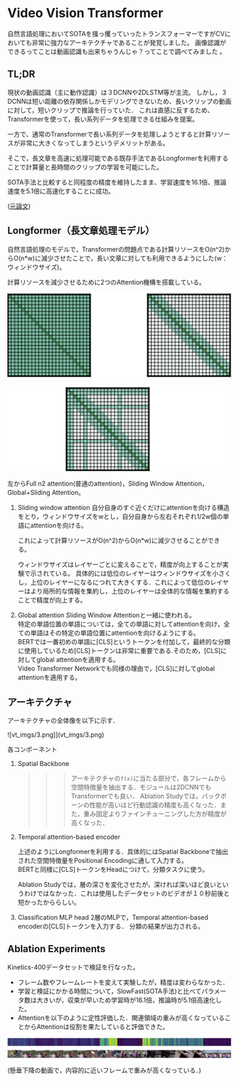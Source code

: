 # Video Vision Transformer

自然言語処理においてSOTAを掻っ攫っていったトランスフォーマーですがCVにおいても非常に強力なアーキテクチャであることが発覚しました。
画像認識ができるってことは動画認識も出来ちゃうんじゃ？ってことで調べてみました
。

## TL;DR

現状の動画認識（主に動作認識）は３DCNNや2DLSTM等が主流。
しかし，３DCNNは短い距離の依存関係しかモデリングできないため、長いクリップの動画に対して，短いクリップで推論を行っていた．
これは直感に反するため、Transformerを使って，長い系列データを処理できる仕組みを提案。

一方で、通常のTransformerで長い系列データを処理しようとすると計算リソースが非常に大きくなってしまうというデメリットがある。

そこで，長文章を高速に処理可能である既存手法であるLongformerを利用することで計算量と長時間のクリップの学習を可能にした。

SOTA手法と比較すると同程度の精度を維持したまま、学習速度を16.1倍、推論速度を5.1倍に高速化することに成功。

([元論文](https://arxiv.org/pdf/2102.00719.pdf))

## Longformer（長文章処理モデル）

自然言語処理のモデルで，Transformerの問題点である計算リソースをO(n^2)からO(n\*w)に減少させたことで，長い文章に対しても利用できるようにした(w：ウィンドウサイズ)。

計算リソースを減少させるために2つのAttention機構を搭載している。

![1](vt_imgs/1.png)

![2](vt_imgs/2.png)

左からFull n2 attention(普通のattention)，Sliding Window Attention，Global+Sliding Attention。

1. Sliding window attention
   自分自身のすぐ近くだけにattentionを向ける構造をとり，ウィンドウサイズをwとし，自分自身から左右それぞれ1/2w個の単語にattentionを向ける。

   これによって計算リソースがO(n^2)からO(n\*w)に減少させることができる。

   ウィンドウサイズはレイヤーごとに変えることで，精度が向上することが実験で示されている。
   具体的には低位のレイヤーはウィンドウサイズを小さくし，上位のレイヤーになるにつれて大きくする．これによって低位のレイヤーはより局所的な情報を集約し，上位のレイヤーは全体的な情報を集約することで精度が向上する。
2. Global attention
   Sliding Window Attentionと一緒に使われる。  
   特定の単語位置の単語については，全ての単語に対してattentionを向け，全ての単語はその特定の単語位置にattentionを向けるようにする。  
   BERTでは一番初めの単語に[CLS]というトークンを付加して，最終的な分類に使用しているため[CLS]トークンは非常に重要である.そのため，[CLS]に対してglobal attentionを適用する。  
   Video Transformer Networkでも同様の理由で，[CLS]に対してglobal attentionを適用する。

## アーキテクチャ

アーキテクチャの全体像を以下に示す．

![vt_imgs/3.png]](vt_imgs/3.png)

各コンポーネント

1. Spatial Backbone
   >>> アーキテクチャの`f(x)`に当たる部分で，各フレームから空間特徴量を抽出する．モジュールは2DCNNでもTransformerでも良い．
   >>> Ablation Studyでは，バックボーンの性能が高いほど行動認識の精度も高くなった．また，重み固定よりファインチューニングした方が精度が高くなった．

2. Temporal attention-based encoder

   上述のようにLongformerを利用する．具体的にはSpatial Backboneで抽出された空間特徴量をPositional Encodingに通して入力する。  
   BERTと同様に[CLS]トークンをHeadにつけて，分類タスクに使う。

   Ablation Studyでは，層の深さを変化させたが，深ければ深いほど良いというわけではなかった．これは使用したデータセットのビデオが１０秒前後と短かったかららしい。  
3. Classification MLP head
   2層のMLPで，Temporal attention-based encoderの[CLS]トークンを入力する．
   分類の結果が出力される。  

## Ablation Experiments

Kinetics-400データセットで検証を行なった。

* フレーム数やフレームレートを変えて実験したが，精度は変わらなかった．
* 学習と検証にかかる時間について，SlowFast(SOTA手法)と比べてパラメータ数は大きいが，収束が早いため学習時が16.1倍，推論時が5.1倍高速化した。
* Attentionを以下のように定性評価した．関連領域の重みが高くなっていることからAttentionは役割を果たしていると評価できた。

![image 29.png](vt_imgs/4.png)

(懸垂下降の動画で，内容的に近いフレームで重みが高くなっている．)
